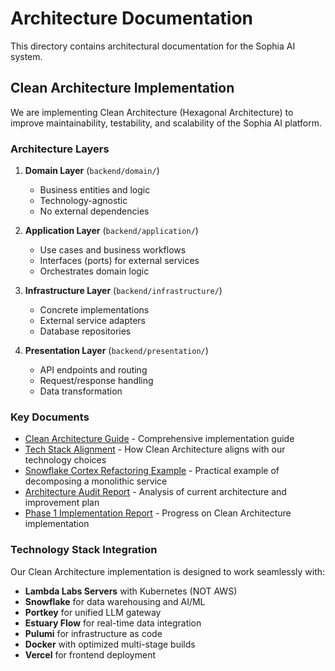 # Architecture Documentation

This directory contains architectural documentation for the Sophia AI system.

## Clean Architecture Implementation

We are implementing Clean Architecture (Hexagonal Architecture) to improve maintainability, testability, and scalability of the Sophia AI platform.

### Architecture Layers

1. **Domain Layer** (`backend/domain/`)
   - Business entities and logic
   - Technology-agnostic
   - No external dependencies

2. **Application Layer** (`backend/application/`)
   - Use cases and business workflows
   - Interfaces (ports) for external services
   - Orchestrates domain logic

3. **Infrastructure Layer** (`backend/infrastructure/`)
   - Concrete implementations
   - External service adapters
   - Database repositories

4. **Presentation Layer** (`backend/presentation/`)
   - API endpoints and routing
   - Request/response handling
   - Data transformation

### Key Documents

- [Clean Architecture Guide](SOPHIA_AI_CLEAN_ARCHITECTURE_GUIDE.md) - Comprehensive implementation guide
- [Tech Stack Alignment](CLEAN_ARCHITECTURE_TECH_STACK_ALIGNMENT.md) - How Clean Architecture aligns with our technology choices
- [Snowflake Cortex Refactoring Example](SNOWFLAKE_CORTEX_REFACTORING_EXAMPLE.md) - Practical example of decomposing a monolithic service
- [Architecture Audit Report](SOPHIA_AI_ARCHITECTURE_AUDIT_REPORT.md) - Analysis of current architecture and improvement plan
- [Phase 1 Implementation Report](PHASE_1_IMPLEMENTATION_REPORT.md) - Progress on Clean Architecture implementation

### Technology Stack Integration

Our Clean Architecture implementation is designed to work seamlessly with:

- **Lambda Labs Servers** with Kubernetes (NOT AWS)
- **Snowflake** for data warehousing and AI/ML
- **Portkey** for unified LLM gateway
- **Estuary Flow** for real-time data integration
- **Pulumi** for infrastructure as code
- **Docker** with optimized multi-stage builds
- **Vercel** for frontend deployment
